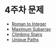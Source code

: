 # 4주차 문제

- [Roman to Integer](https://leetcode.com/problems/roman-to-integer/)
- [Maximum Subarray](https://leetcode.com/problems/maximum-subarray/)
- [Climbing Stairs](https://leetcode.com/problems/climbing-stairs/)
- [Unique Paths](https://leetcode.com/problems/unique-paths/)
